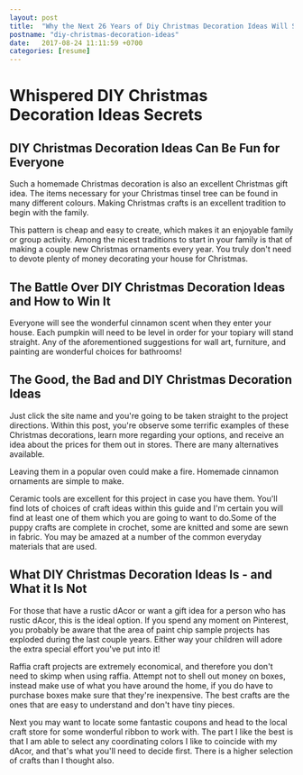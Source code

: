 ```yaml
---
layout: post
title:  "Why the Next 26 Years of Diy Christmas Decoration Ideas Will Smash the Last 11"
postname: "diy-christmas-decoration-ideas"
date:   2017-08-24 11:11:59 +0700
categories: [resume]
---
```

Whispered DIY Christmas Decoration Ideas Secrets 
=================================================

 DIY Christmas Decoration Ideas Can Be Fun for Everyone 
--------------------------------------------------------

Such a homemade Christmas decoration is also an excellent Christmas gift idea. The items necessary for your Christmas tinsel tree can be found in many different colours. Making Christmas crafts is an excellent tradition to begin with the family.

This pattern is cheap and easy to create, which makes it an enjoyable family or group activity. Among the nicest traditions to start in your family is that of making a couple new Christmas ornaments every year. You truly don't need to devote plenty of money decorating your house for Christmas.

 The Battle Over DIY Christmas Decoration Ideas and How to Win It 
------------------------------------------------------------------

Everyone will see the wonderful cinnamon scent when they enter your house. Each pumpkin will need to be level in order for your topiary will stand straight. Any of the aforementioned suggestions for wall art, furniture, and painting are wonderful choices for bathrooms!

 The Good, the Bad and DIY Christmas Decoration Ideas 
------------------------------------------------------

Just click the site name and you're going to be taken straight to the project directions. Within this post, you're observe some terrific examples of these Christmas decorations, learn more regarding your options, and receive an idea about the prices for them out in stores. There are many alternatives available.

Leaving them in a popular oven could make a fire. Homemade cinnamon ornaments are simple to make.

Ceramic tools are excellent for this project in case you have them. You'll find lots of choices of craft ideas within this guide and I'm certain you will find at least one of them which you are going to want to do.Some of the puppy crafts are complete in crochet, some are knitted and some are sewn in fabric. You may be amazed at a number of the common everyday materials that are used.

 What DIY Christmas Decoration Ideas Is - and What it Is Not 
-------------------------------------------------------------

For those that have a rustic dAcor or want a gift idea for a person who has rustic dAcor, this is the ideal option. If you spend any moment on Pinterest, you probably be aware that the area of paint chip sample projects has exploded during the last couple years. Either way your children will adore the extra special effort you've put into it!

Raffia craft projects are extremely economical, and therefore you don't need to skimp when using raffia. Attempt not to shell out money on boxes, instead make use of what you have around the home, if you do have to purchase boxes make sure that they're inexpensive. The best crafts are the ones that are easy to understand and don't have tiny pieces.

Next you may want to locate some fantastic coupons and head to the local craft store for some wonderful ribbon to work with. The part I like the best is that I am able to select any coordinating colors I like to coincide with my dAcor, and that's what you'll need to decide first. There is a higher selection of crafts than I thought also.

